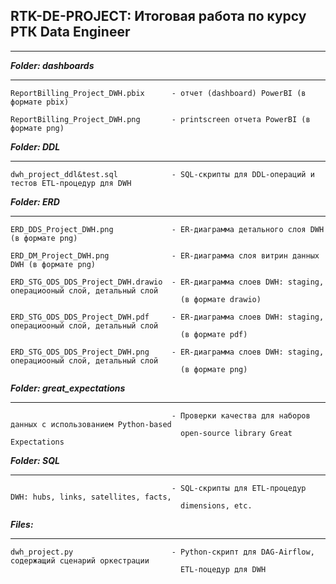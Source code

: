 
**RTK-DE-PROJECT: Итоговая работа по курсу РТК Data Engineer**
---
***

***Folder: dashboards***
***
    ReportBilling_Project_DWH.pbix      - отчет (dashboard) PowerBI (в формате pbix)
    
    ReportBilling_Project_DWH.png       - printscreen отчета PowerBI (в формате png)

***Folder: DDL***
***
    dwh_project_ddl&test.sql            - SQL-скрипты для DDL-операций и тестов ETL-процедур для DWH

***Folder: ERD***
***
    ERD_DDS_Project_DWH.png             - ER-диаграмма детального слоя DWH (в формате png)
    
    ERD_DM_Project_DWH.png              - ER-диаграмма слоя витрин данных DWH (в формате png)
    
    ERD_STG_ODS_DDS_Project_DWH.drawio  - ER-диаграмма слоев DWH: staging, операциооный слой, детальный слой 
                                          (в формате drawio)
                                          
    ERD_STG_ODS_DDS_Project_DWH.pdf     - ER-диаграмма слоев DWH: staging, операциооный слой, детальный слой 
                                          (в формате pdf)
                                          
    ERD_STG_ODS_DDS_Project_DWH.png     - ER-диаграмма слоев DWH: staging, операциооный слой, детальный слой 
                                          (в формате png)

***Folder: great_expectations*** 
***
                                        - Проверки качества для наборов данных с использованием Python-based
                                          open-source library Great Expectations
 
***Folder: SQL*** 
***
                                        - SQL-скрипты для ETL-процедур DWH: hubs, links, satellites, facts, 
                                          dimensions, etc.

***Files:*** 
***
    dwh_project.py                      - Python-скрипт для DAG-Airflow, содержащий сценарий оркестрации 
                                          ETL-поцедур для DWH
    
